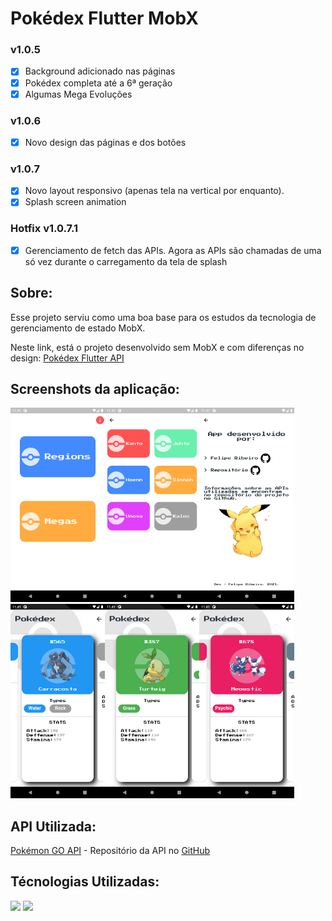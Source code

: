 # Pokédex Flutter MobX

### v1.0.5

- [x] Background adicionado nas páginas
- [x] Pokédex completa até a 6ª geração
- [x] Algumas Mega Evoluções

### v1.0.6

- [x] Novo design das páginas e dos botões

### v1.0.7

- [x] Novo layout responsivo (apenas tela na vertical por enquanto).
- [x] Splash screen animation

### Hotfix v1.0.7.1

- [x] Gerenciamento de fetch das APIs. Agora as APIs são chamadas de uma só vez durante o carregamento da tela de splash

## Sobre:

Esse projeto serviu como uma boa base para os estudos da tecnologia de gerenciamento de estado MobX. <p>
Neste link, está o projeto desenvolvido sem MobX e com diferenças no design: [Pokédex Flutter API](https://github.com/feliper2002/pokedex-flutter-api)

## Screenshots da aplicação:

<img src='screenshots/screenshot_2.png' width='30%'><img src='screenshots/screenshot_4.png' width='30%'><img src='screenshots/screenshot_3.png' width='30%'><img src='screenshots/screenshot_6.png' width='30%'><img src='screenshots/screenshot_5.png' width='30%'><img src='screenshots/screenshot_7.png' width='30%'>

## API Utilizada:

[Pokémon GO API](https://pokemon-go-lingen.github.io/pokemon-go-api/) - Repositório da API no [GitHub](https://github.com/pokemon-go-lingen/pokemon-go-api)

## Técnologias Utilizadas:

<img src='https://upload.wikimedia.org/wikipedia/commons/1/17/Google-flutter-logo.png' width=120> <img src='https://uiflutter.com/wp-content/uploads/2019/04/mobx.png' width=60>
